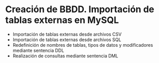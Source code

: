 # Creación de BBDD. Importación de tablas externas en MySQL

- Importación de tablas externas desde archivos CSV
- Importación de tablas externas desde archivos SQL
- Redefinición de nombres de tablas, tipos de datos y modificadores mediante sentencia DDL
- Realización de consultas mediante sentencia DML 
